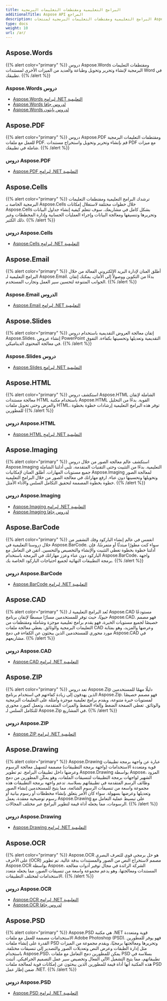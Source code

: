 ```yaml
---
title: البرامج التعليمية ومقتطفات التعليمات البرمجية
additionalTitle: Aspose API المراجع
description: البرامج التعليمية ومقتطفات التعليمات البرمجية لمنتجات Aspose مثل Aspose.Words وAspose.Cells وAspose.PDF وغيرها من المنتجات. يتضمن دروسًا أساسية ومتقدمة حول استخدام منتجات Aspose.
type: docs
weight: 10
url: /ar/
---
```


## Aspose.Words
{{% alert color="primary" %}}
دروس Aspose.Words ومقتطفات التعليمات البرمجية لإنشاء وتحرير وتحويل وطباعة والعديد من الميزات الأخرى لمستندات Word في تطبيقك. 
{{% /alert %}}

### Aspose.Words دروس
- [Aspose.Words لبرامج .NET التعليمية](../words/ar/net/)
- [Aspose.Words لدروس جافا](../words/ar/java/)
- [Aspose.Words لدروس بايثون](../words/ar/python-net/)

## Aspose.PDF
{{% alert color="primary" %}}
دروس Aspose.PDF ومقتطفات التعليمات البرمجية للعمل مع ملفات PDF. قم بإنشاء وتحرير وتحويل واستخراج مستندات PDF مع ميزات شاملة في تطبيقك.
{{% /alert %}}

### دروس Aspose.PDF
- [Aspose.PDF لبرامج .NET التعليمية](../pdf/ar/net/)

## Aspose.Cells
{{% alert color="primary" %}}
ترشدك البرامج التعليمية ومقتطفات التعليمات البرمجية الخاصة بـ Aspose.Cells خلال خطوات مختلفة لاستغلال إمكانات Aspose.Cells بشكل كامل في مشاريعك. سوف تتعلم كيفية إنشاء جداول البيانات وتحريرها وتنسيقها ومعالجة البيانات وإجراء العمليات الحسابية وإدارة المخططات وغير ذلك الكثير.
{{% /alert %}}

### دروس Aspose.Cells
- [Aspose.Cells لبرامج .NET التعليمية](../cells/ar/net/)

## Aspose.Email
{{% alert color="primary" %}}
أطلق العنان لإدارة البريد الإلكتروني الفعالة من خلال البرامج التعليمية لـ Aspose.Email. بدءًا من التكوين ووصولاً إلى الأمان، يمكنك إتقان الجوانب المتنوعة لتحسين سير العمل وتجارب المستخدم.
{{% /alert %}}

### Aspose.Email الدروس
- [Aspose.Email لبرامج .NET التعليمية](../email/ar/net/)

## Aspose.Slides
{{% alert color="primary" %}}
إتقان معالجة العروض التقديمية باستخدام دروس Aspose.Slides. إنشاء عروض PowerPoint التقديمية وتعديلها وتحسينها بكفاءة. التفوق في معالجة المحتوى الديناميكي.
{{% /alert %}}

### Aspose.Slides دروس
- [Aspose.Slides لبرامج .NET التعليمية](../slides/ar/net/)

## Aspose.HTML
{{% alert color="primary" %}}
استكشف دروس Aspose.HTML الشاملة لإتقان معالجة مستندات HTML باستخدام مكتبة Aspose.HTML القوية. بدءًا من التحليل والعرض وحتى تحويل ملفات HTML، توفر هذه البرامج التعليمية إرشادات خطوة بخطوة للمطورين
{{% /alert %}}

### دروس Aspose.HTML
- [Aspose.HTML لبرامج .NET التعليمية](../html/ar/net/)


## Aspose.Imaging
{{% alert color="primary" %}}
استكشف عالم معالجة الصور من خلال دروس Aspose.Imaging التعليمية. بدءًا من التثبيت وحتى التقنيات المتقدمة، تلبي أدلتنا الشاملة جميع مستويات المهارات. أطلق العنان لإمكانيات Aspose.Imaging لمعالجة الصور وتحويلها وتحسينها دون عناء. ارفع مهاراتك في معالجة الصور من خلال البرامج التعليمية خطوة بخطوة المصممة لتحقيق التكامل السلس والأداء الأمثل.
{{% /alert %}}

### دروس Aspose.Imaging
- [Aspose.Imaging لبرامج .NET التعليمية](../imaging/ar/net/)
- [Aspose.Imaging لدروس جافا](../imaging/ar/java/)


## Aspose.BarCode
{{% alert color="primary" %}}
انغمس في عالم إنشاء الباركود وفك التشفير من خلال دروسنا التعليمية في Aspose.BarCode. سواء كنت مطورًا مبتدئًا أو متمرسًا، فإن أدلتنا خطوة بخطوة تغطي التثبيت والإنشاء والتخصيص والتحسين. أتقن فن التعامل مع الباركود دون عناء وعزز مهاراتك في البرمجة باستخدام Aspose.BarCode، واجهة برمجة التطبيقات النهائية لجميع احتياجات الباركود الخاصة بك.
{{% /alert %}}

### دروس Aspose.BarCode
- [Aspose.BarCode لبرامج .NET التعليمية](../barcode/ar/net/)


## Aspose.CAD
{{% alert color="primary" %}}
تُعد البرامج التعليمية لـ Aspose.CAD مستودعًا حيويًا، حيث توفر للمستخدمين مسارًا مبسطًا لإتقان برنامج Aspose.CAD. فهو مصمم خصيصًا لجميع مستويات الخبرة، فهو يقدم برامج تعليمية موجزة وشاملة ومقتطفات من التعليمات البرمجية والوثائق. يغطي معالجة ملفات CAD وعرضها والمزيد، وهو بمثابة مورد محوري للمستخدمين الذين يبحثون عن الكفاءة في دمج Aspose.CAD في مشاريعهم.
{{% /alert %}}

### دروس Aspose.CAD
- [Aspose.CAD لبرامج .NET التعليمية](../cad/ar/net/)

## Aspose.ZIP
{{% alert color="primary" %}}
تعد دروس Aspose.Zip دليلًا مهمًا للمستخدمين الذين يهدفون إلى زيادة كفاءتهم في استخدام برنامج Aspose.Zip. فهو مصمم خصيصًا لمستويات خبرة متنوعة، ويقدم برامج تعليمية موجزة وأمثلة على التعليمات البرمجية والوثائق. تغطي الصفحة الضغط وإلغاء الضغط والميزات المتقدمة، وتعمل كمورد محوري للتكامل السلس لـ Aspose.Zip في المشاريع.
{{% /alert %}}

### دروس Aspose.ZIP
- [Aspose.ZIP لبرامج .NET التعليمية](../zip/ar/net/)


## Aspose.Drawing
{{% alert color="primary" %}}
Aspose.Drawing عبارة عن واجهة برمجة تطبيقات قوية ومتعددة الاستخدامات (واجهة برمجة التطبيقات) مصممة لتسهيل معالجة الرسوم وعرضها داخل تطبيقات البرامج. تم تطوير Aspose.Drawing بواسطة Aspose، المزود الشهير لواجهات برمجة التطبيقات لتنسيقات الملفات، وهو يمكّن المطورين من دمج وظائف الرسم المتقدمة في تطبيقاتهم بسلاسة. تدعم واجهة برمجة التطبيقات هذه مجموعة واسعة من تنسيقات الرسوم الشائعة، مما يتيح للمستخدمين إنشاء الصور وتعديلها وعرضها بسهولة. سواء كان الأمر يتعلق بإنشاء مخططات أو رسوم بيانية أو رسوم توضيحية معقدة، يعمل Aspose.Drawing على تبسيط عملية التعامل مع الرسومات، مما يجعله أداة قيمة لتطوير البرامج عبر مختلف المجالات.
{{% /alert %}}

### دروس Aspose.Drawing
- [Aspose.Drawing لبرامج .NET التعليمية](../drawing/ar/net/)

## Aspose.OCR
{{% alert color="primary" %}}
Aspose.OCR هو حل برمجي قوي للتعرف البصري على الأحرف (OCR) مصمم لاستخراج النص من الصور والمستندات بدقة عالية. تم تطوير Aspose.OCR بواسطة Aspose، الشركة الرائدة في مجال توفير أدوات معالجة المستندات ومعالجتها، وهو يدعم مجموعة واسعة من تنسيقات الصور، مما يجعله متعدد الاستخدامات لمختلف التطبيقات.
{{% /alert %}}

### دروس Aspose.OCR
- [Aspose.OCR لبرامج .NET التعليمية](../ocr/ar/net/)
- [Aspose.OCR لدروس جافا](../ocr/ar/java/)

## Aspose.PSD
{{% alert color="primary" %}}
Aspose.PSD هي مكتبة .NET قوية ومتعددة الاستخدامات مصممة للعمل مع ملفات Adobe Photoshop (PSD). فهو يوفر للمطورين القدرة على إنشاء ملفات PSD وتحريرها ومعالجتها برمجيًا، ويقدم مجموعة من الميزات مثل إدارة الطبقات وعرض النص وتعديلات الصور والتصدير إلى تنسيقات مختلفة. باستخدام Aspose.PSD، يمكن للمطورين دمج التعامل مع ملفات PSD بسلاسة في تطبيقاتهم، مما يتيح التشغيل الآلي الفعال وتخصيص سير عمل التصميم الجرافيكي. أثبتت هذه المكتبة أنها أداة قيمة للمطورين الذين يبحثون عن إمكانات قوية لمعالجة ملفات PSD ضمن إطار عمل .NET.
{{% /alert %}}

### دروس Aspose.PSD
- [Aspose.PSD  لبرامج .NET التعليمية](../psd/ar/net/)